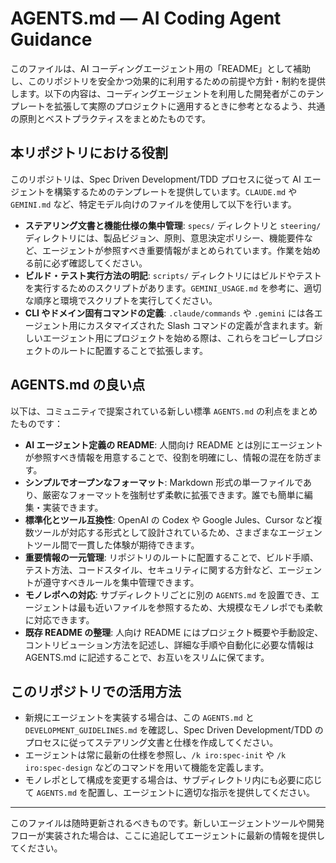 # AGENTS.md — AI Coding Agent Guidance

このファイルは、AI コーディングエージェント用の「README」として補助し、このリポジトリを安全かつ効果的に利用するための前提や方針・制約を提供します。以下の内容は、コーディングエージェントを利用した開発者がこのテンプレートを拡張して実際のプロジェクトに適用するときに参考となるよう、共通の原則とベストプラクティスをまとめたものです。

## 本リポジトリにおける役割
このリポジトリは、Spec Driven Development/TDD プロセスに従って AI エージェントを構築するためのテンプレートを提供しています。`CLAUDE.md` や `GEMINI.md` など、特定モデル向けのファイルを使用して以下を行います。

- **ステアリング文書と機能仕様の集中管理**: `specs/` ディレクトリと `steering/` ディレクトリには、製品ビジョン、原則、意思決定ポリシー、機能要件など、エージェントが参照すべき重要情報がまとめられています。作業を始める前に必ず確認してください。
- **ビルド・テスト実行方法の明記**: `scripts/` ディレクトリにはビルドやテストを実行するためのスクリプトがあります。`GEMINI_USAGE.md` を参考に、適切な順序と環境でスクリプトを実行してください。
- **CLI やドメイン固有コマンドの定義**: `.claude/commands` や `.gemini` には各エージェント用にカスタマイズされた Slash コマンドの定義が含まれます。新しいエージェント用にプロジェクトを始める際は、これらをコピーしプロジェクトのルートに配置することで拡張します。

## AGENTS.md の良い点
以下は、コミュニティで提案されている新しい標準 `AGENTS.md` の利点をまとめたものです：

- **AI エージェント定義の README**: 人間向け README とは別にエージェントが参照すべき情報を用意することで、役割を明確にし、情報の混在を防ぎます。
- **シンプルでオープンなフォーマット**: Markdown 形式の単一ファイルであり、厳密なフォーマットを強制せず柔軟に拡張できます。誰でも簡単に編集・実装できます。
- **標準化とツール互換性**: OpenAI の Codex や Google Jules、Cursor など複数ツールが対応する形式として設計されているため、さまざまなエージェントツール間で一貫した体験が期待できます。
- **重要情報の一元管理**: リポジトリのルートに配置することで、ビルド手順、テスト方法、コードスタイル、セキュリティに関する方針など、エージェントが遵守すべきルールを集中管理できます。
- **モノレポへの対応**: サブディレクトリごとに別の `AGENTS.md` を設置でき、エージェントは最も近いファイルを参照するため、大規模なモノレポでも柔軟に対応できます。
- **既存 README の整理**: 人向け README にはプロジェクト概要や手動設定、コントリビューション方法を記述し、詳細な手順や自動化に必要な情報は AGENTS.md に記述することで、お互いをスリムに保てます。

## このリポジトリでの活用方法
- 新規にエージェントを実装する場合は、この `AGENTS.md` と `DEVELOPMENT_GUIDELINES.md` を確認し、Spec Driven Development/TDD のプロセスに従ってステアリング文書と仕様を作成してください。
- エージェントは常に最新の仕様を参照し、`/k iro:spec-init` や `/k iro:spec-design` などのコマンドを用いて機能を定義します。
- モノレポとして構成を変更する場合は、サブディレクトリ内にも必要に応じて `AGENTS.md` を配置し、エージェントに適切な指示を提供してください。

---

このファイルは随時更新されるべきものです。新しいエージェントツールや開発フローが実装された場合は、ここに追記してエージェントに最新の情報を提供してください。
